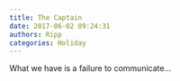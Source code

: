 ```yaml
---
title: The Captain
date: 2017-06-02 09:24:31
authors: Ripp
categories: Holiday
---
```


 What we have is a failure to communicate...